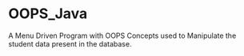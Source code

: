 # OOPS_Java
A Menu Driven Program with OOPS Concepts used to Manipulate the student data present in the database.
